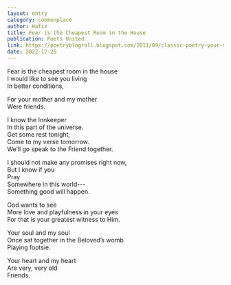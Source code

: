 ```yaml
---
layout: entry
category: commonplace
author: Hafiz
title: Fear is the Cheapest Room in the House
publication: Poets United
link: https://poetryblogroll.blogspot.com/2011/09/classic-poetry-your-mother-and-my.html
date: 2022-12-25
---
```


Fear is the cheapest room in the house
<br>I would like to see you living
<br>In better conditions,

For your mother and my mother
<br>Were friends.

I know the Innkeeper
<br>In this part of the universe.
<br>Get some rest tonight,
<br>Come to my verse tomorrow.
<br>We’ll go speak to the Friend together.

I should not make any promises right now,
<br>But I know if you
<br>Pray
<br>Somewhere in this world---
<br>Something good will happen.

God wants to see
<br>More love and playfulness in your eyes
<br>For that is your greatest witness to Him.

Your soul and my soul
<br>Once sat together in the Beloved’s womb
<br>Playing footsie.

Your heart and my heart
<br>Are very, very old
<br>Friends.
